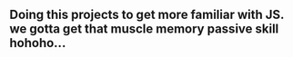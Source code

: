 ## Doing this projects to get more familiar with JS. we gotta get that muscle memory passive skill hohoho...
